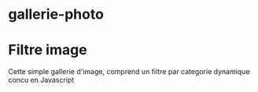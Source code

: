 # gallerie-photo
# Filtre image
Cette simple gallerie d'image, comprend un filtre par categorie dynamique concu en Javascript

